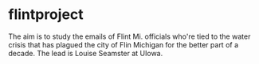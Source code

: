# flintproject

The aim is to study the emails of Flint Mi. officials who're tied to the water crisis that has plagued the city of Flin Michigan for the better part of a decade.
The lead is Louise Seamster at UIowa.
